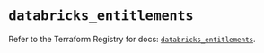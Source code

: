 # `databricks_entitlements`

Refer to the Terraform Registry for docs: [`databricks_entitlements`](https://registry.terraform.io/providers/databricks/databricks/1.48.3/docs/resources/entitlements).

